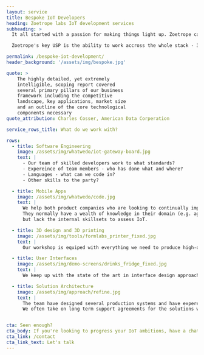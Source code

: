```yaml
---
layout: service
title: Bespoke IoT Developers
heading: Zoetrope labs IoT development services
subheading: >
  It all started with a passion for making things light up. Zoetrope can make anything from prototypes through to complete production systems.

  Zoetrope's key USP is the ability to work accross the whole stack - 3D printing through to user interfaces.

permalink: /bespoke-iot-development/
header_background: '/assets/img/bespoke.jpg'

quote: >
    The highly detailed, yet extremely
    intelligible, scoping report covered
    several primary pillars of our business
    framework including the competitive
    landscape, key applications, market size
    and an outline of the core technological
    components necessary
quote_attribution: Charles Cosser, American Data Corperation

service_rows_title: What do we work with?

rows:
  - title: Software Engineering
    image: /assets/img/whatwedo/iot-gateway-board.jpg
    text: |
      - Our team of skilled developers work to what standards?
      - Expereince of team members - who has done what and where?
      - Languages - what can we code in?
      - Other skills to the party?

  - title: Mobile Apps
    image: /assets/img/whatwedo/code.jpg
    text: |
      We help both product companies who are looking to continually improve their product.
      They normally have a wealth of knowledge in their domain (e.g. agriculture or facilities management)
      but lack the internal skillsets to assess IoT.

  - title: 3D design and 3D printing
    image: /assets/img/tools/formlabs_printer_fixed.jpg
    text: |
      Our workshop is equiped with everything we need to produce high-quality rapid protoypes. This includes a super high resoultion FormLabs 3D printer and an automated print washing and UV curing station, ensuring the mechancial propeties of our prints are to the higest standard.

  - title: User Interfaces
    image: /assets/img/demo-screens/drinks_fridge_fixed.jpg
    text: |
      We keep up with the state of the art in interface design approaches, enabling us to create fresh, modern interfaces to your project.

  - title: Solution Architecture
    image: /assets/img/approach/refine.jpg
    text: |
      The team have designed several production systems and have expereince of working on enterprise level deployments, including the defence sector.
      We often take on long term support agreements for the solutions we design as a sign of the trust we place in the quality of what we produce.


cta: Seen enough?
cta_body: If you're looking to progress your IoT ambitions, have a chat today!
cta_link: /contact
cta_link_text: Let's talk
---
```

